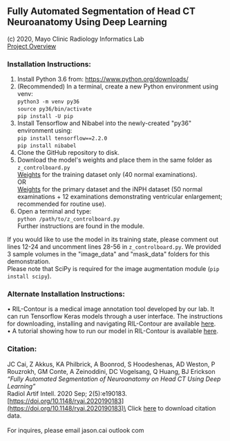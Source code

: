 ## Fully Automated Segmentation of Head CT Neuroanatomy Using Deep Learning

(c) 2020, Mayo Clinic Radiology Informatics Lab\
[Project Overview](https://jasonccai.github.io/HeadCTSegmentation)

### Installation Instructions:
1. Install Python 3.6 from:
https://www.python.org/downloads/
2. (Recommended) In a terminal, create a new Python environment using venv:\
`python3 -m venv py36`\
`source py36/bin/activate`\
`pip install -U pip`
3. Install Tensorflow and Nibabel into the newly-created "py36" environment using:\
`pip install tensorflow==2.2.0`\
`pip install nibabel`
4. Clone the GitHub repository to disk.
5. Download the model's weights and place them in the same folder as `z_controlboard.py`\
[Weights](https://drive.google.com/file/d/1h-mS_JywoBotS_qT88ob0qfzYfEqu0vS/view?usp=sharing) for the training dataset only (40 normal examinations).\
OR\
[Weights](https://drive.google.com/file/d/1fSe7oDaE8NYh5GLUN6h-Yo-ZlrJHXeuZ/view?usp=sharing) for the primary dataset and the iNPH dataset (50 normal examinations + 12 examinations demonstrating ventricular enlargement; recommended for routine use).
5. Open a terminal and type:\
`python /path/to/z_controlboard.py`\
Further instructions are found in the module.

If you would like to use the model in its training state, please comment out lines 12-24 and uncomment lines 28-56 in `z_controlboard.py`. We provided 3 sample volumes in the "image_data" and "mask_data" folders for this demonstration.\
Please note that SciPy is required for the image augmentation module (`pip install scipy`).

### Alternate Installation Instructions:
• RIL-Contour is a medical image annotation tool developed by our lab. It can run Tensorflow Keras models through a user interface. The instructions for downloading, installing and navigating RIL-Contour are available [here](https://www.youtube.com/playlist?list=PLDlybKi3CLGibnrPIlzWInqBEgtPw1ie9). \
• A tutorial showing how to run our model in RIL-Contour is available [here](https://github.com/jasonccai/CTBrainSegmentation/blob/master/webimages/RCDemoImages/RCDemo.md).

### Citation:
JC Cai, Z Akkus, KA Philbrick, A Boonrod, S Hoodeshenas, AD Weston, P Rouzrokh, GM Conte, A Zeinoddini, DC Vogelsang, Q Huang, BJ Erickson\
*“Fully Automated Segmentation of Neuroanatomy on Head CT Using Deep Learning”*\
Radiol Artif Intell. 2020 Sep; 2(5):e190183. [https://doi.org/10.1148/ryai.2020190183](https://doi.org/10.1148/ryai.2020190183)\
Click [here](https://pubs.rsna.org/action/showCitFormats?doi=10.1148%2Fryai.2020190183) to download citation data.\
\
For inquires, please email jason.cai outlook com
